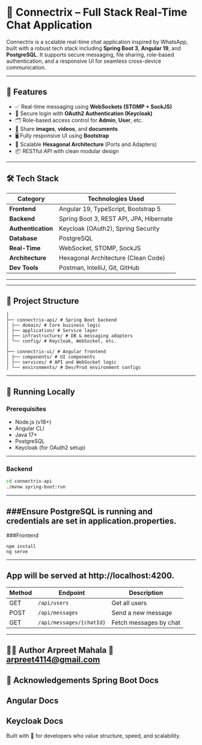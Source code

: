 # 💬 Connectrix – Full Stack Real-Time Chat Application

Connectrix is a scalable real-time chat application inspired by WhatsApp, built with a robust tech stack including **Spring Boot 3**, **Angular 19**, and **PostgreSQL**. It supports secure messaging, file sharing, role-based authentication, and a responsive UI for seamless cross-device communication.

---

## 🚀 Features

- ✅ Real-time messaging using **WebSockets (STOMP + SockJS)**
- 🔐 Secure login with **OAuth2 Authentication (Keycloak)**
- 🗂 Role-based access control for **Admin**, **User**, etc.
- 📎 Share **images**, **videos**, and **documents**
- 🖥 Fully responsive UI using **Bootstrap**
- 🧱 Scalable **Hexagonal Architecture** (Ports and Adapters)
- 📦 RESTful API with clean modular design

---

## 🛠️ Tech Stack

| Category           | Technologies Used                                              |
|--------------------|----------------------------------------------------------------|
| **Frontend**       | Angular 19, TypeScript, Bootstrap 5                            |
| **Backend**        | Spring Boot 3, REST API, JPA, Hibernate                        |
| **Authentication** | Keycloak (OAuth2), Spring Security                            |
| **Database**       | PostgreSQL                                                    |
| **Real-Time**      | WebSocket, STOMP, SockJS                                      |
| **Architecture**   | Hexagonal Architecture (Clean Code)                           |
| **Dev Tools**      | Postman, IntelliJ, Git, GitHub                                |

---

---

## 📂 Project Structure

```connectrix/
│
├── connectrix-api/ # Spring Boot backend
│ ├── domain/ # Core business logic
│ ├── application/ # Service layer
│ ├── infrastructure/ # DB & messaging adapters
│ └── config/ # Keycloak, WebSocket, etc.
│
├── connectrix-ui/ # Angular frontend
│ ├── components/ # UI components
│ ├── services/ # API and WebSocket logic
│ └── environments/ # Dev/Prod environment configs
```
---

## 🧪 Running Locally

### Prerequisites
- Node.js (v18+)
- Angular CLI
- Java 17+
- PostgreSQL
- Keycloak (for OAuth2 setup)
---

### Backend

```bash
cd connectrix-api
./mvnw spring-boot:run
```
---

###Ensure PostgreSQL is running and credentials are set in application.properties.
---

###Frontend
```cd connectrix-ui
npm install
ng serve
```
---

App will be served at http://localhost:4200.
---


| Method | Endpoint                 | Description            |
| ------ | ------------------------ | ---------------------- |
| GET    | `/api/users`             | Get all users          |
| POST   | `/api/messages`          | Send a new message     |
| GET    | `/api/messages/{chatId}` | Fetch messages by chat |
---

👨‍💻 Author
Arpreet Mahala
📧 arpreet4114@gmail.com
---


🌟 Acknowledgements
Spring Boot Docs
---

Angular Docs
---

Keycloak Docs
---

Built with 💙 for developers who value structure, speed, and scalability.
